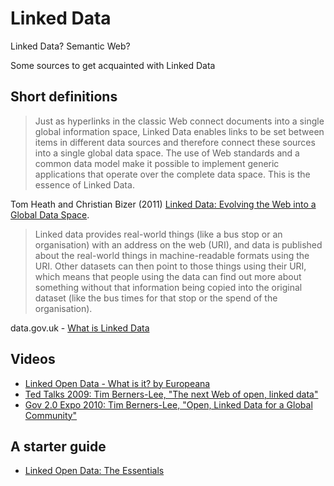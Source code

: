
# Linked Data

Linked Data? Semantic Web?

Some sources to get acquainted with Linked Data

## Short definitions

>Just as hyperlinks in the classic Web connect documents into a single global information space, Linked Data enables links to be set between items in different data sources and therefore connect these sources into a single global data space. The use of Web standards and a common data model make it possible to implement generic applications that operate over the complete data space. This is the essence of Linked Data.

Tom Heath and Christian Bizer (2011) [Linked Data: Evolving the Web into a Global Data Space](http://linkeddatabook.com/editions/1.0/#htoc0).

>Linked data provides real-world things (like a bus stop or an organisation) with an address on the web (URI), and data is published about the real-world things in machine-readable formats using the URI. Other datasets can then point to those things using their URI, which means that people using the data can find out more about something without that information being copied into the original dataset (like the bus times for that stop or the spend of the organisation).

data.gov.uk - [What is Linked Data](https://data.gov.uk/linked-data/what-is-linked-data) 

## Videos
* [Linked Open Data - What is it? by Europeana](https://vimeo.com/36752317)
* [Ted Talks 2009: Tim Berners-Lee, "The next Web of open, linked data"](https://youtu.be/OM6XIICm_qo)
* [Gov 2.0 Expo 2010: Tim Berners-Lee, "Open, Linked Data for a Global Community"](https://youtu.be/ga1aSJXCFe0)

## A starter guide

* [Linked Open Data: The Essentials](http://www.reeep.org/LOD-the-Essentials.pdf)
